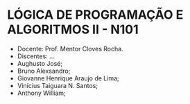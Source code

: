 # LÓGICA DE PROGRAMAÇÃO E ALGORITMOS II - N101
- Docente: Prof. Mentor Cloves Rocha.
- Discentes: ...
- Aughusto José;
- Bruno Alexsandro;
- Giovanne Henrique Araujo de Lima;
- Vinícius Taiguara N. Santos;
- Anthony William;

